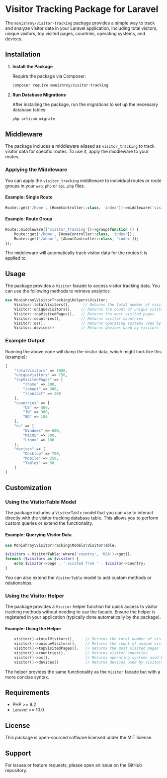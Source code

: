 # Visitor Tracking Package for Laravel

The `monishroy/visitor-tracking` package provides a simple way to track and analyze visitor data in your Laravel application, including total visitors, unique visitors, top visited pages, countries, operating systems, and devices.

## Installation

1. **Install the Package**

   Require the package via Composer:

   ```bash
   composer require monishroy/visitor-tracking
   ```

2. **Run Database Migrations**

   After installing the package, run the migrations to set up the necessary database tables:

   ```bash
   php artisan migrate
   ```

## Middleware

The package includes a middleware aliased as `visitor_tracking` to track visitor data for specific routes. To use it, apply the middleware to your routes.

### Applying the Middleware

You can apply the `visitor_tracking` middleware to individual routes or route groups in your `web.php` or `api.php` files.

#### Example: Single Route

```php
Route::get('/home', [HomeController::class, 'index'])->middleware('visitor_tracking');
```

#### Example: Route Group

```php
Route::middleware(['visitor_tracking'])->group(function () {
    Route::get('/home', [HomeController::class, 'index']);
    Route::get('/about', [AboutController::class, 'index']);
});
```

The middleware will automatically track visitor data for the routes it is applied to.

## Usage

The package provides a `Visitor` facade to access visitor tracking data. You can use the following methods to retrieve analytics:

```php
use Monishroy\VisitorTracking\Helpers\Visitor;
    Visitor::totalVisitors(),      // Returns the total number of visitors
    Visitor::uniqueVisitors(),    // Returns the count of unique visitors
    Visitor::topVisitedPages(),   // Returns the most visited pages
    Visitor::countries(),         // Returns visitor countries
    Visitor::os(),                // Returns operating systems used by visitors
    Visitor::devices()            // Returns devices used by visitors
```

### Example Output

Running the above code will dump the visitor data, which might look like this (example):

```php
[
    "totalVisitors" => 1000,
    "uniqueVisitors" => 750,
    "topVisitedPages" => [
        "/home" => 500,
        "/about" => 300,
        "/contact" => 200
    ],
    "countries" => [
        "US" => 400,
        "IN" => 300,
        "BD" => 100
    ],
    "os" => [
        "Windows" => 600,
        "MacOS" => 300,
        "Linux" => 100
    ],
    "devices" => [
        "Desktop" => 700,
        "Mobile" => 250,
        "Tablet" => 50
    ]
]
```

## Customization

### Using the VisitorTable Model

The package includes a `VisitorTable` model that you can use to interact directly with the visitor tracking database table. This allows you to perform custom queries or extend the functionality.

#### Example: Querying Visitor Data

```php
use Monishroy\VisitorTracking\Models\VisitorTable;

$visitors = VisitorTable::where('country', 'USA')->get();
foreach ($visitors as $visitor) {
    echo $visitor->page . ' visited from ' . $visitor->country;
}
```

You can also extend the `VisitorTable` model to add custom methods or relationships.

### Using the Visitor Helper

The package provides a `Visitor` helper function for quick access to visitor tracking methods without needing to use the facade. Ensure the helper is registered in your application (typically done automatically by the package).

#### Example: Using the Helper

```php
    visitor()->totalVisitors(),     // Returns the total number of visitors
    visitor()->uniqueVisitors(),    // Returns the count of unique visitors
    visitor()->topVisitedPages(),   // Returns the most visited pages
    visitor()->countries(),         // Returns visitor countries
    visitor()->os(),                // Returns operating systems used by visitors
    visitor()->devices()            // Returns devices used by visitors
```

The helper provides the same functionality as the `Visitor` facade but with a more concise syntax.

## Requirements

- PHP &gt;= 8.2
- Laravel &gt;= 10.0

## License

This package is open-sourced software licensed under the MIT license.

## Support

For issues or feature requests, please open an issue on the GitHub repository.